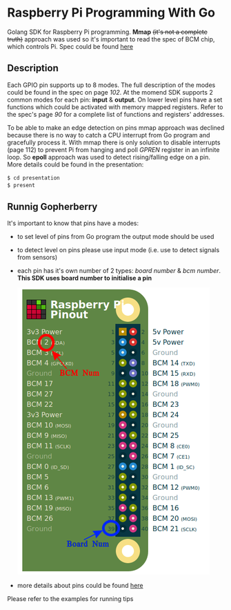 # Raspberry Pi Programming With Go

Golang SDK for Raspberry Pi programming. **Mmap** <del>(it's not a complete truth)</del> approach was used so it's important to read the spec of BCM chip, which controls Pi. Spec could be found [here](https://github.com/kshamko/gopherberry/BCM2837-ARM-Peripherals.-.Revised.-.V2-1.pdf)

## Description

Each GPIO pin supports up to 8 modes. The full description of the modes could be found in the spec on page *102*. At the momend SDK supports 2 common modes for each pin: **input** & **output**. On lower level pins have a set functions which could be activated with memory mapped registers. 
Refer to the spec's page *90* for a complete list of functions and registers' addresses.

To be able to make an edge detection on pins mmap approach was declined because there is no way to catch a CPU interrupt from Go program and gracefully process it. With mmap there is only solution to disable interrupts (page 112) to prevent Pi from hanging and poll *GPREN* register in an infinite loop. So **epoll** approach was used to detect rising/falling edge on a pin. More details could be found in the presentation:

```bash
$ cd presentation
$ present
```

## Runnig Gopherberry

It's important to know that pins have a modes:
- to set level of pins from Go program the output mode should be used
- to detect level on pins please use input mode (i.e. use to detect signals from sensors) 
- each pin has it's own number of 2 types: *board number* & *bcm number*.
**This SDK uses board number to initialise a pin**

  ![Board Vs BCM Num](/docs/pins.png)
  
- more details about pins could be found [here](https://pinout.xyz/#)

Please refer to the examples for running tips



